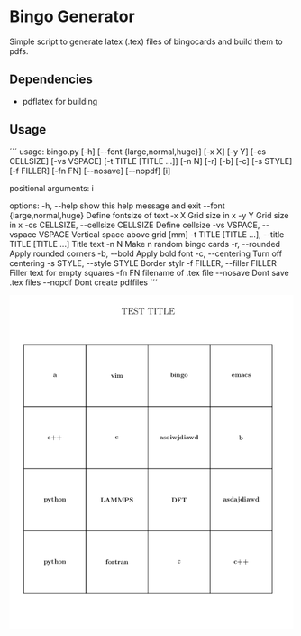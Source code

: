 # Bingo Generator

Simple script to generate latex (.tex) files of bingocards and build them to pdfs. 

## Dependencies
- pdflatex for building 


## Usage
´´´
usage: bingo.py [-h] [--font {large,normal,huge}] [-x X] [-y Y] [-cs CELLSIZE]
                [-vs VSPACE] [-t TITLE [TITLE ...]] [-n N] [-r] [-b] [-c]
                [-s STYLE] [-f FILLER] [-fn FN] [--nosave] [--nopdf]
                [i]

positional arguments:
  i

options:
  -h, --help            show this help message and exit
  --font {large,normal,huge}
                        Define fontsize of text
  -x X                  Grid size in x
  -y Y                  Grid size in x
  -cs CELLSIZE, --cellsize CELLSIZE
                        Define cellsize
  -vs VSPACE, --vspace VSPACE
                        Vertical space above grid [mm]
  -t TITLE [TITLE ...], --title TITLE [TITLE ...]
                        Title text
  -n N                  Make n random bingo cards
  -r, --rounded         Apply rounded corners
  -b, --bold            Apply bold font
  -c, --centering       Turn off centering
  -s STYLE, --style STYLE
                        Border stylr
  -f FILLER, --filler FILLER
                        Filler text for empty squares
  -fn FN                filename of .tex file
  --nosave              Dont save .tex files
  --nopdf               Dont create pdffiles
  ´´´

![image](example.png)
